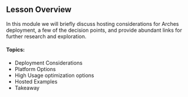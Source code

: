 ## Lesson Overview

In this module we will briefly discuss hosting considerations for Arches 
deployment, a few of the decision points, and provide abundant links for further
research and exploration. 

#### Topics: 
-   Deployment Considerations
-   Platform Options
-   High Usage optimization options
-   Hosted Examples
-   Takeaway
